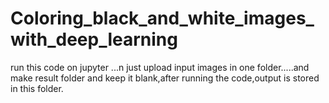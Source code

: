 # Coloring_black_and_white_images_with_deep_learning


run this code on jupyter ...n just upload input images in one folder.....and make result folder and keep it blank,after running the code,output is stored in this folder.
